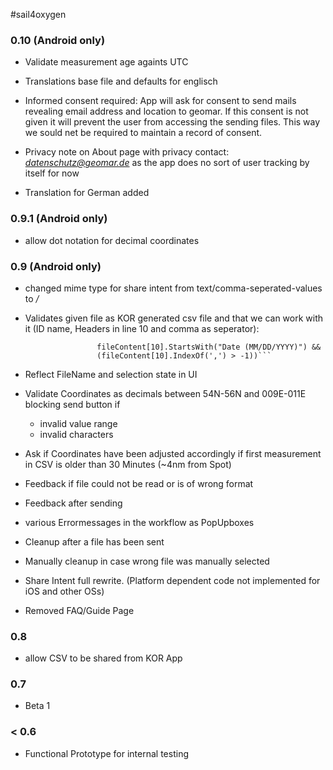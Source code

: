 ﻿#sail4oxygen

### 0.10 (Android only)

+ Validate measurement age againts UTC

+ Translations base file and defaults for englisch

+ Informed consent required: App will ask for consent to send mails revealing email address and location to geomar.  If this consent is not given it will prevent the user from accessing the sending files. This way we sould net be required to maintain a record of consent.

+ Privacy note on About page with privacy contact: *datenschutz@geomar.de* as the app does no sort of user tracking by itself for now

+ Translation for German added



### 0.9.1 (Android only)

+ allow dot notation for decimal coordinates



### 0.9 (Android only)

+ changed mime type for share intent from text/comma-seperated-values to */*

+ Validates given file as KOR generated csv file and that we can work with it (ID name, Headers in line 10 and comma as seperator):
    ```(fileContent[1].StartsWith("Kor MEASUREMENT DATA FILE EXPORT") && 
                    fileContent[10].StartsWith("Date (MM/DD/YYYY)") && 
                    (fileContent[10].IndexOf(',') > -1))```

+ Reflect FileName and selection state in UI

+ Validate Coordinates as decimals between 54N-56N and 009E-011E
    blocking send button if
     + invalid value range
     + invalid characters

+ Ask if Coordinates have been adjusted accordingly if first measurement in CSV is older than 30 Minutes (~4nm from Spot)

+ Feedback if file could not be read or is of wrong format

+ Feedback after sending

+ various Errormessages in the workflow as PopUpboxes

+ Cleanup after a file has been sent

+ Manually cleanup in case wrong file was manually selected

+ Share Intent full rewrite. (Platform dependent code not implemented for iOS and other OSs)

+ Removed FAQ/Guide Page



### 0.8
+ allow CSV to be shared from KOR App



### 0.7
+ Beta 1



### < 0.6
+ Functional Prototype for internal testing